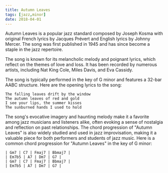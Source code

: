 ```yaml
---
title: Autumn Leaves
tags: [jazz,minor]
date: 2018-04-01
---
```


Autumn Leaves is a popular jazz standard composed by Joseph Kosma with original French lyrics by Jacques Prévert and English lyrics by Johnny Mercer. The song was first published in 1945 and has since become a staple in the jazz repertoire.

 <!--more-->

The song is known for its melancholic melody and poignant lyrics, which reflect on the themes of love and loss. It has been recorded by numerous artists, including Nat King Cole, Miles Davis, and Eva Cassidy.

The song is typically performed in the key of G minor and features a 32-bar AABC structure. Here are the opening lyrics to the song:

```
The falling leaves drift by the window
The autumn leaves of red and gold
I see your lips, the summer kisses
The sunburned hands I used to hold
```

The song's evocative imagery and haunting melody make it a favorite among jazz musicians and listeners alike, often evoking a sense of nostalgia and reflection on past relationships.
The chord progression of "Autumn Leaves" is also widely studied and used in jazz improvisation, making it a valuable piece for both performers and students of jazz music.
Here is a common chord progression for "Autumn Leaves" in the key of G minor:

```
| Gm7 | C7 | Fmaj7 | Bbmaj7 |
| Em7b5 | A7 | Dm7 | G7 |
| Gm7 | C7 | Fmaj7 | Bbmaj7 |
| Em7b5 | A7 | Dm7 | G7 |
```   